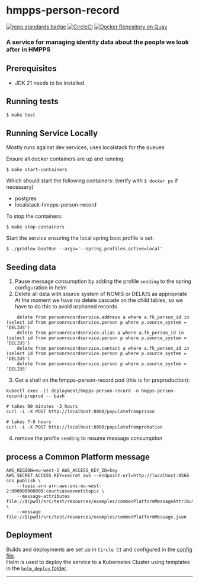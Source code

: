# hmpps-person-record
[![repo standards badge](https://img.shields.io/badge/dynamic/json?color=blue&style=flat&logo=github&label=MoJ%20Compliant&query=%24.message&url=https%3A%2F%2Foperations-engineering-reports.cloud-platform.service.justice.gov.uk%2Fapi%2Fv1%2Fcompliant_public_repositories%2Fhmpps-person-record)](https://operations-engineering-reports.cloud-platform.service.justice.gov.uk/public-report/hmpps-person-record "Link to report")
[![CircleCI](https://circleci.com/gh/ministryofjustice/hmpps-person-record/tree/main.svg?style=svg)](https://circleci.com/gh/ministryofjustice/hmpps-person-record)
[![Docker Repository on Quay](https://quay.io/repository/hmpps/hmpps-person-record/status "Docker Repository on Quay")](https://quay.io/repository/hmpps/hmpps-person-record)

### A service for managing identity data about the people we look after in HMPPS

## Prerequisites
- JDK 21 needs to be installed

## Running tests
```
$ make test
```

## Running Service Locally

Mostly runs against dev services, uses localstack for the queues

Ensure all docker containers are up and running:

`$ make start-containers`

Which should start the following containers: (verify with `$ docker ps` if necessary)
- postgres
- localstack-hmpps-person-record

To stop the containers:

```
$ make stop-containers
```

Start the service ensuring the local spring boot profile is set:

`$ ./gradlew bootRun --args='--spring.profiles.active=local'`

## Seeding data

1. Pause message consumption by adding the profile `seeding` to the spring configuration in helm
2. Delete all data with source system of NOMIS or DELIUS as appropriate
    At the moment we have no delete cascade on the child tables, so we have to do this to avoid orphaned records
```
    delete from personrecordservice.address a where a.fk_person_id in (select id from personrecordservice.person p where p.source_system = 'DELIUS')
    delete from personrecordservice.alias a where a.fk_person_id in (select id from personrecordservice.person p where p.source_system = 'DELIUS')
    delete from personrecordservice.contact a where a.fk_person_id in (select id from personrecordservice.person p where p.source_system = 'DELIUS')
    delete from personrecordservice.person p where p.source_system = 'DELIUS'
```    
3. Get a shell on the hmpps-person-record pod (this is for preproduction):
```
kubectl exec -it deployment/hmpps-person-record -n hmpps-person-record-preprod -- bash

# takes 90 minutes -3 hours
curl -i -X POST http://localhost:8080/populatefromprison 

# takes 7-8 hours
curl -i -X POST http://localhost:8080/populatefromprobation
```
4. remove the profile `seeding` to resume message consumption

## process a Common Platform message

```shell
AWS_REGION=eu-west-2 AWS_ACCESS_KEY_ID=key AWS_SECRET_ACCESS_KEY=secret aws --endpoint-url=http://localhost:4566 sns publish \
    --topic-arn arn:aws:sns:eu-west-2:000000000000:courtcaseeventstopic \
    --message-attributes file://$(pwd)/src/test/resources/examples/commonPlatformMessageAttributes.json \
    --message file://$(pwd)/src/test/resources/examples/commonPlatformMessage.json
```

## Deployment

Builds and deployments are set up in `Circle CI` and configured in the [config file](./.circleci/config.yml).  
Helm is used to deploy the service to a Kubernetes Cluster using templates in the [`helm_deploy` folder](./helm_deploy).

---

